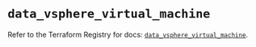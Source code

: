 # `data_vsphere_virtual_machine`

Refer to the Terraform Registry for docs: [`data_vsphere_virtual_machine`](https://registry.terraform.io/providers/vmware/vsphere/2.14.0/docs/data-sources/virtual_machine).
